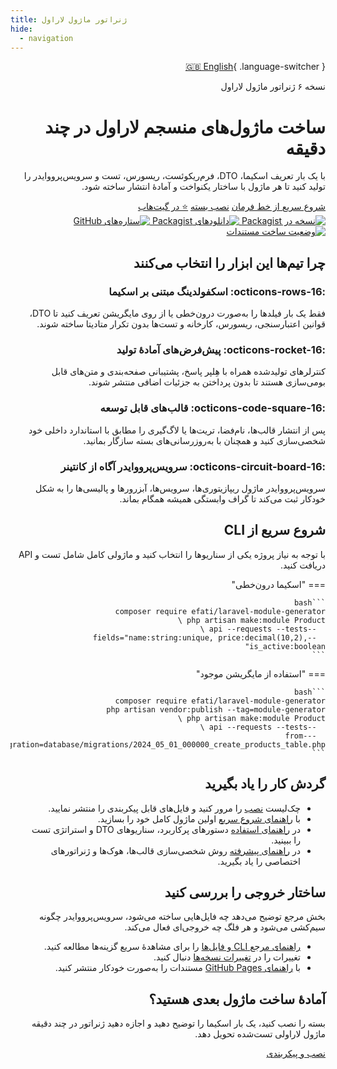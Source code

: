 ```yaml
---
title: ژنراتور ماژول لاراول
hide:
  - navigation
---
```


<div dir="rtl">

[🇬🇧 English](/en/){ .language-switcher }

<div class="hero">
  <div class="hero__content">
    <span class="hero__eyebrow">نسخه ۶ ژنراتور ماژول لاراول</span>
    <h1 class="hero__title">ساخت ماژول‌های منسجم لاراول در چند دقیقه</h1>
    <p class="hero__lead">با یک بار تعریف اسکیما، DTO، فرم‌ریکوئست، ریسورس، تست و سرویس‌پرووایدر را تولید کنید تا هر ماژول با ساختار یکنواخت و آمادهٔ انتشار ساخته شود.</p>
    <div class="hero__actions">
      <a class="md-button md-button--primary" href="/fa/quickstart/">شروع سریع از خط فرمان</a>
      <a class="md-button md-button--secondary" href="/fa/installation/">نصب بسته</a>
      <a class="md-button" href="https://github.com/efati/laravel-module-generator" target="_blank" rel="noopener">⭐️ در گیت‌هاب</a>
    </div>
  </div>
</div>

<div class="badge-row">
  <a href="https://packagist.org/packages/efati/laravel-module-generator" target="_blank" rel="noopener">
    <img alt="نسخه در Packagist" src="https://img.shields.io/packagist/v/efati/laravel-module-generator.svg?label=packagist&color=4c51bf">
  </a>
  <a href="https://packagist.org/packages/efati/laravel-module-generator" target="_blank" rel="noopener">
    <img alt="دانلودهای Packagist" src="https://img.shields.io/packagist/dt/efati/laravel-module-generator.svg?color=10b981">
  </a>
  <a href="https://github.com/efati/laravel-module-generator" target="_blank" rel="noopener">
    <img alt="ستاره‌های GitHub" src="https://img.shields.io/github/stars/efati/laravel-module-generator.svg?style=flat&color=0ea5e9">
  </a>
  <a href="https://github.com/efati/laravel-module-generator/actions/workflows/docs.yml" target="_blank" rel="noopener">
    <img alt="وضعیت ساخت مستندات" src="https://img.shields.io/github/actions/workflow/status/efati/laravel-module-generator/docs.yml?branch=main&label=docs">
  </a>
</div>

## چرا تیم‌ها این ابزار را انتخاب می‌کنند

<div class="feature-grid">
  <div class="feature-card">
    <h3>:octicons-rows-16: اسکفولدینگ مبتنی بر اسکیما</h3>
    <p>فقط یک بار فیلدها را به‌صورت درون‌خطی یا از روی مایگریشن تعریف کنید تا DTO، قوانین اعتبارسنجی، ریسورس، کارخانه و تست‌ها بدون تکرار متادیتا ساخته شوند.</p>
  </div>
  <div class="feature-card">
    <h3>:octicons-rocket-16: پیش‌فرض‌های آمادهٔ تولید</h3>
    <p>کنترلرهای تولیدشده همراه با هِلپر پاسخ، پشتیبانی صفحه‌بندی و متن‌های قابل بومی‌سازی هستند تا بدون پرداختن به جزئیات اضافی منتشر شوند.</p>
  </div>
  <div class="feature-card">
    <h3>:octicons-code-square-16: قالب‌های قابل توسعه</h3>
    <p>پس از انتشار قالب‌ها، نام‌فضا، تریت‌ها یا لاگ‌گیری را مطابق با استاندارد داخلی خود شخصی‌سازی کنید و همچنان با به‌روزرسانی‌های بسته سازگار بمانید.</p>
  </div>
  <div class="feature-card">
    <h3>:octicons-circuit-board-16: سرویس‌پرووایدر آگاه از کانتینر</h3>
    <p>سرویس‌پرووایدر ماژول ریپازیتوری‌ها، سرویس‌ها، آبزرورها و پالیسی‌ها را به شکل خودکار ثبت می‌کند تا گراف وابستگی همیشه همگام بماند.</p>
  </div>
</div>

<div class="quickstart">
  <h2>شروع سریع از CLI</h2>
  <p>با توجه به نیاز پروژه یکی از سناریوها را انتخاب کنید و ماژولی کامل شامل تست و API دریافت کنید.</p>

=== "اسکیما درون‌خطی"

    ```bash
    composer require efati/laravel-module-generator
    php artisan make:module Product \
      --api --requests --tests \
      --fields="name:string:unique, price:decimal(10,2), is_active:boolean"
    ```

=== "استفاده از مایگریشن موجود"

    ```bash
    composer require efati/laravel-module-generator
    php artisan vendor:publish --tag=module-generator
    php artisan make:module Product \
      --api --requests --tests \
      --from-migration=database/migrations/2024_05_01_000000_create_products_table.php
    ```

</div>

## گردش کار را یاد بگیرید

- چک‌لیست [نصب](/fa/installation/) را مرور کنید و فایل‌های قابل پیکربندی را منتشر نمایید.
- با [راهنمای شروع سریع](/fa/quickstart/) اولین ماژول کامل خود را بسازید.
- در [راهنمای استفاده](/fa/usage/) دستورهای پرکاربرد، سناریوهای DTO و استراتژی تست را ببینید.
- در [راهنمای پیشرفته](/fa/advanced/) روش شخصی‌سازی قالب‌ها، هوک‌ها و ژنراتورهای اختصاصی را یاد بگیرید.

## ساختار خروجی را بررسی کنید

بخش مرجع توضیح می‌دهد چه فایل‌هایی ساخته می‌شود، سرویس‌پرووایدر چگونه سیم‌کشی می‌شود و هر فلگ چه خروجی‌ای فعال می‌کند.

- [راهنمای مرجع CLI و فایل‌ها](/fa/reference/) را برای مشاهدهٔ سریع گزینه‌ها مطالعه کنید.
- تغییرات را در [تغییرات نسخه‌ها](/fa/changelog/) دنبال کنید.
- با [راهنمای GitHub Pages](/fa/github-pages-setup/) مستندات را به‌صورت خودکار منتشر کنید.

<div class="cta-banner">
  <h2>آمادهٔ ساخت ماژول بعدی هستید؟</h2>
  <p>بسته را نصب کنید، یک بار اسکیما را توضیح دهید و اجازه دهید ژنراتور در چند دقیقه ماژول لاراولی تست‌شده تحویل دهد.</p>
  <a class="md-button md-button--primary" href="/fa/installation/">نصب و پیکربندی</a>
</div>

</div>
